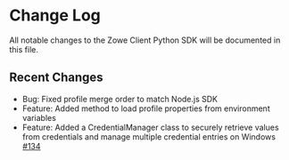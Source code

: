 # Change Log

All notable changes to the Zowe Client Python SDK will be documented in this file.

## Recent Changes

- Bug: Fixed profile merge order to match Node.js SDK 
- Feature: Added method to load profile properties from environment variables
- Feature: Added a CredentialManager class to securely retrieve values from credentials and manage multiple credential entries on Windows [#134](https://github.com/zowe/zowe-client-python-sdk/issues/134)
